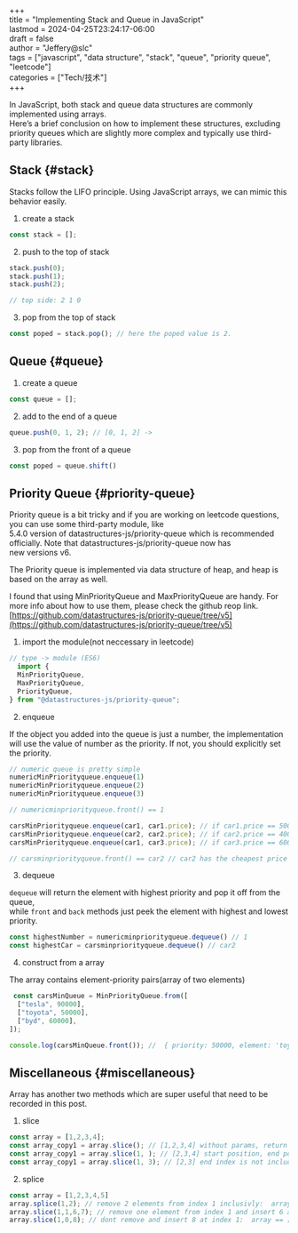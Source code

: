 +++  
title = "Implementing Stack and Queue in JavaScript"  
lastmod = 2024-04-25T23:24:17-06:00  
draft = false  
author = "Jeffery@slc"  
tags = ["javascript", "data structure", "stack", "queue", "priority queue", "leetcode"]  
categories = ["Tech/技术"]  
+++

In JavaScript, both stack and queue data structures are commonly implemented using arrays.  
Here’s a brief conclusion on how to implement these structures, excluding priority queues which are slightly more complex and typically use third-party libraries.

## Stack {#stack}

Stacks follow the LIFO principle. Using JavaScript arrays, we can mimic this behavior easily.

1. create a stack

```javascript
const stack = [];
```

2. push to the top of stack

```javascript
stack.push(0);
stack.push(1);
stack.push(2);

// top side: 2 1 0
```

3. pop from the top of stack

```javascript
const poped = stack.pop(); // here the poped value is 2.
```

## Queue {#queue}

1. create a queue

```javascript
const queue = [];
```

2. add to the end of a queue

```javascript
queue.push(0, 1, 2); // [0, 1, 2] ->
```

3. pop from the front of a queue

```javascript
const poped = queue.shift()
```

## Priority Queue {#priority-queue}

Priority queue is a bit tricky and if you are working on leetcode questions, you can use some third-party module, like  
5.4.0 version of datastructures-js/priority-queue which is recommended officially. Note that datastructures-js/priority-queue now has  
new versions v6.

The Priority queue is implemented via data structure of heap, and heap is based on the array as well.

I found that using MinPriorityQueue and MaxPriorityQueue are handy. For more info about how to use them, please check the github reop link.[https://github.com/datastructures-js/priority-queue/tree/v5](https://github.com/datastructures-js/priority-queue/tree/v5)

1. import the module(not neccessary in leetcode)

```javascript
// type -> module (ES6)
  import {
  MinPriorityQueue,
  MaxPriorityQueue,
  PriorityQueue,
} from "@datastructures-js/priority-queue";
```

2. enqueue

If the object you added into the queue is just a number, the implementation will use the value of number as the priority. If not, you should explicitly set the priority.

```javascript
// numeric queue is pretty simple
numericMinPriorityqueue.enqueue(1)
numericMinPriorityqueue.enqueue(2)
numericMinPriorityqueue.enqueue(3)

// numericminpriorityqueue.front() == 1

carsMinPriorityqueue.enqueue(car1, car1.price); // if car1.price == 5000
carsMinPriorityqueue.enqueue(car2, car2.price); // if car2.price == 4000
carsMinPriorityqueue.enqueue(car1, car3.price); // if car3.price == 6000

// carsminpriorityqueue.front() == car2 // car2 has the cheapest price 4000
```

3. dequeue

`dequeue` will return the element with highest priority and pop it off from the queue,  
while `front` and `back` methods just peek the element with highest and lowest priority.

```javascript
const highestNumber = numericminpriorityqueue.dequeue() // 1
const highestCar = carsminpriorityqueue.dequeue() // car2
```

4. construct from a array

The array contains element-priority pairs(array of two elements)

```javascript
 const carsMinQueue = MinPriorityQueue.from([
  ["tesla", 90000],
  ["toyota", 50000],
  ["byd", 60000],
]);

console.log(carsMinQueue.front()); //  { priority: 50000, element: 'toyota' }
```

## Miscellaneous {#miscellaneous}

Array has another two methods which are super useful that need to be recorded in this post.

1. slice

```javascript
const array = [1,2,3,4];
const array_copy1 = array.slice(); // [1,2,3,4] without params, return the complete copy
const array_copy1 = array.slice(1, ); // [2,3,4] start position, end position is null
const array_copy1 = array.slice(1, 3); // [2,3] end index is not included
```

2. splice

```javascript
const array = [1,2,3,4,5]
array.splice(1,2); // remove 2 elements from index 1 inclusivly:  array == [1,4,5]
array.slice(1,1,6,7); // remove one element from index 1 and insert 6 and 7: array == [1,6,7,5]
array.slice(1,0,8); // dont remove and insert 8 at index 1:  array == [1,8,6,7,5]
```